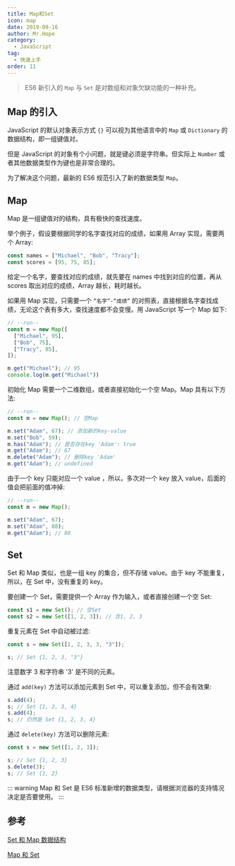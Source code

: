 ```yaml
---
title: Map和Set
icon: map
date: 2019-09-16
author: Mr.Hope
category:
  - JavaScript
tag:
  - 快速上手
order: 11
---
```


> ES6 新引入的 `Map` 与 `Set` 是对数组和对象欠缺功能的一种补充。

## Map 的引入
JavaScript 的默认对象表示方式 `{}` 可以视为其他语言中的 `Map` 或 `Dictionary` 的数据结构，即一组键值对。

但是 JavaScript 的对象有个小问题，就是键必须是字符串。但实际上 `Number` 或者其他数据类型作为键也是非常合理的。

为了解决这个问题，最新的 ES6 规范引入了新的数据类型 `Map`。

## Map

Map 是一组键值对的结构，具有极快的查找速度。

举个例子，假设要根据同学的名字查找对应的成绩，如果用 Array 实现，需要两个 Array:

```js
const names = ["Michael", "Bob", "Tracy"];
const scores = [95, 75, 85];
```
给定一个名字，要查找对应的成绩，就先要在 names 中找到对应的位置，再从 scores 取出对应的成绩，Array 越长，耗时越长。

如果用 Map 实现，只需要一个 `“名字”-“成绩”` 的对照表，直接根据名字查找成绩，无论这个表有多大，查找速度都不会变慢。用 JavaScript 写一个 Map 如下:
```js
// --run--
const m = new Map([
  ["Michael", 95],
  ["Bob", 75],
  ["Tracy", 85],
]);

m.get("Michael"); // 95
console.log(m.get("Michael"))
```
初始化 Map 需要一个二维数组，或者直接初始化一个空 Map。Map 具有以下方法:
```js
// --run--
const m = new Map(); // 空Map

m.set("Adam", 67); // 添加新的key-value
m.set("Bob", 59);
m.has("Adam"); // 是否存在key 'Adam': true
m.get("Adam"); // 67
m.delete("Adam"); // 删除key 'Adam'
m.get("Adam"); // undefined
```
由于一个 key 只能对应一个 value ，所以，多次对一个 key 放入 value，后面的值会把前面的值冲掉:
```js
// --run--
const m = new Map();

m.set("Adam", 67);
m.set("Adam", 88);
m.get("Adam"); // 88
```

## Set
Set 和 Map 类似，也是一组 key 的集合，但不存储 value。由于 key 不能重复，所以，在 Set 中，没有重复的 key。

要创建一个 Set，需要提供一个 Array 作为输入，或者直接创建一个空 Set:

```js
const s1 = new Set(); // 空Set
const s2 = new Set([1, 2, 3]); // 含1, 2, 3
```
重复元素在 Set 中自动被过滤:

```js
const s = new Set([1, 2, 3, 3, "3"]);

s; // Set {1, 2, 3, "3"}
```
注意数字 3 和字符串 '3' 是不同的元素。

通过 `add(key)` 方法可以添加元素到 Set 中，可以重复添加，但不会有效果:

```js
s.add(4);
s; // Set {1, 2, 3, 4}
s.add(4);
s; // 仍然是 Set {1, 2, 3, 4}
```
通过 `delete(key)` 方法可以删除元素:

```js
const s = new Set([1, 2, 3]);

s; // Set {1, 2, 3}
s.delete(3);
s; // Set {1, 2}
```
::: warning 
Map 和 Set 是 ES6 标准新增的数据类型，请根据浏览器的支持情况决定是否要使用。
:::

## 参考

[Set 和 Map 数据结构](https://mrhope.site/code/language/js/es6/set-map.html)

[Map 和 Set](https://mrhope.site/code/language/js/guide/map-and-set.html)
